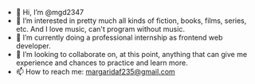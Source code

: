 - 👋 Hi, I’m @mgd2347
- 👀 I’m interested in pretty much all kinds of fiction, books, films, series, etc. And I love music, can't program without music.
- 🌱 I’m currently doing a professional internship as frontend web developer.
- 💞️ I’m looking to collaborate on, at this point, anything that can give me experience and chances to practice and learn more.
- 📫 How to reach me: margaridaf235@gmail.com

<!---
mgd2347/mgd2347 is a ✨ special ✨ repository because its `README.md` (this file) appears on your GitHub profile.
You can click the Preview link to take a look at your changes.
--->
